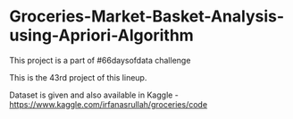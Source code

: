 # Groceries-Market-Basket-Analysis-using-Apriori-Algorithm

This project is a part of #66daysofdata challenge 

This is the 43rd project of this lineup.

Dataset is given and also available in Kaggle - https://www.kaggle.com/irfanasrullah/groceries/code
